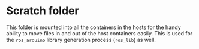 # Scratch folder
This folder is mounted into all the containers in the hosts for the handy ability to move files in and out of the host containers easily. This is used for the `ros_arduino` library generation process (`ros_lib`) as well.